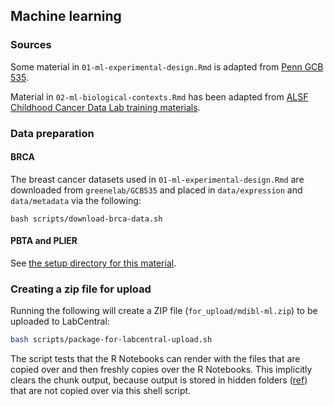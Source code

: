 ## Machine learning

### Sources

Some material in `01-ml-experimental-design.Rmd` is adapted from [Penn GCB 535](https://github.com/greenelab/GCB535).

Material in `02-ml-biological-contexts.Rmd` has been adapted from [ALSF Childhood Cancer Data Lab training materials](https://github.com/AlexsLemonade/training-modules/tree/master/machine-learning).

### Data preparation

#### BRCA

The breast cancer datasets used in `01-ml-experimental-design.Rmd` are downloaded from `greenelab/GCB535` and placed in `data/expression` and `data/metadata` via the following:

```
bash scripts/download-brca-data.sh
```

#### PBTA and PLIER

See [the setup directory for this material](../../setup/machine-learning/).

### Creating a zip file for upload

Running the following will create a ZIP file (`for_upload/mdibl-ml.zip`) to be uploaded to LabCentral:

```sh
bash scripts/package-for-labcentral-upload.sh
```

The script tests that the R Notebooks can render with the files that are copied over and then freshly copies over the R Notebooks.
This implicitly clears the chunk output, because output is stored in hidden folders ([ref](https://bookdown.org/yihui/rmarkdown/notebook.html#output-storage)) that are not copied over via this shell script.
